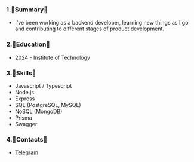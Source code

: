 ### 1.🔻Summary🔻
- I've been working as a backend developer, learning new things as I go and contributing to different stages of product development.

### 2.🔻Education🔻
- 2024 - Institute of Technology

### 3.🔻Skills🔻
- Javascript / Typescript
- Node.js
- Express 
- SQL (PostgreSQL, MySQL)
- NoSQL (MongoDB)
- Prisma
- Swagger
  
### 4.🔻Contacts🔻
- [Telegram](https://t.me/egoryakimov)
